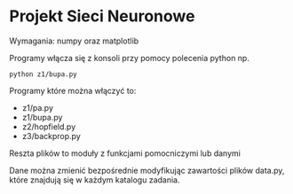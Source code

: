 # Projekt Sieci Neuronowe

Wymagania: numpy oraz matplotlib

Programy włącza się z konsoli przy pomocy polecenia python
np.

```
python z1/bupa.py
```

Programy które można włączyć to:

- z1/pa.py
- z1/bupa.py
- z2/hopfield.py
- z3/backprop.py

Reszta plików to moduły z funkcjami pomocniczymi lub danymi

Dane można zmienić bezpośrednie modyfikując
zawartości plików data.py, które znajdują się w każdym katalogu
zadania.
